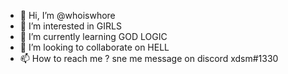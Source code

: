 - 👋 Hi, I’m @whoiswhore
- 👀 I’m interested in GIRLS
- 🌱 I’m currently learning GOD LOGIC
- 💞️ I’m looking to collaborate on HELL
- 📫 How to reach me ? sne me message on discord xdsm#1330

<!---
whoiswhore/whoiswhore is a ✨ special ✨ repository because its `README.md` (this file) appears on your GitHub profile.
You can click the Preview link to take a look at your changes.
--->
